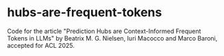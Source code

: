 # hubs-are-frequent-tokens
Code for the article "Prediction Hubs are Context-Informed Frequent Tokens in LLMs" by Beatrix M. G. Nielsen, Iuri Macocco and Marco Baroni, accepted for ACL 2025. 
